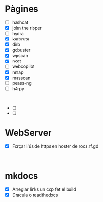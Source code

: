 # Pàgines
 
 - [ ] hashcat
 - [X] john the ripper
 - [ ] hydra
 - [X] kerbrute
 - [X] dirb
 - [X] gobuster
 - [X] wpscan
 - [X] ncat
 - [ ] webcopilot
 - [X] nmap
 - [X] masscan
 - [ ] peass-ng
 - [ ] h4rpy

<br>

 - [ ] 
 - [ ]

# WebServer
 - [X] Forçar l'ús de https en hoster de roca.rf.gd

<br>

# mkdocs
 - [X] Arreglar links un cop fet el build
 - [X] Dracula o readthedocs